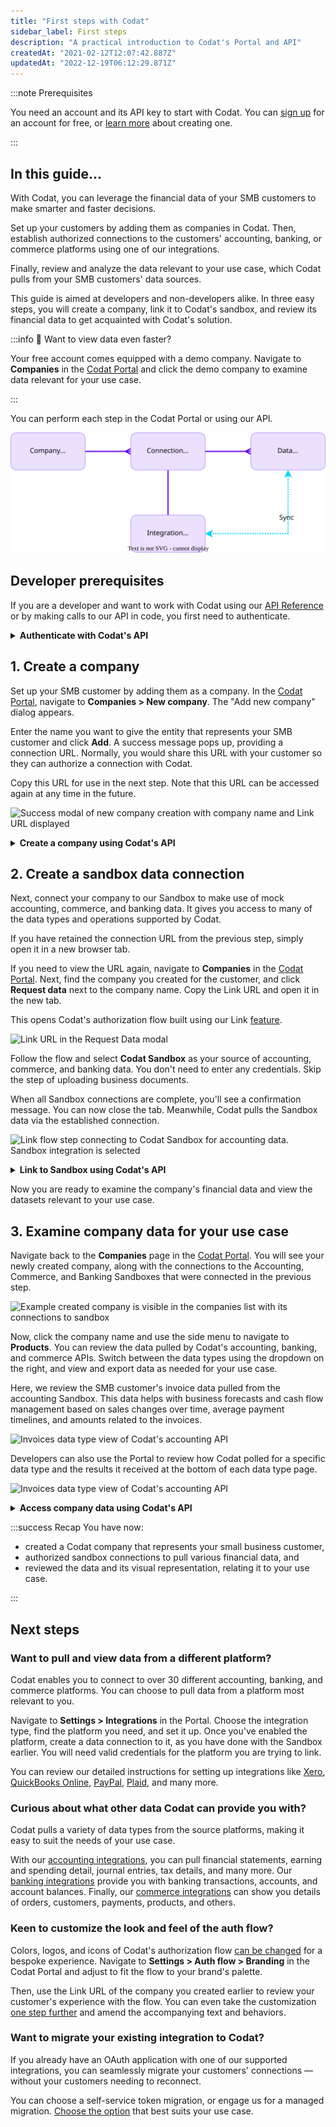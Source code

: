 ```yaml
---
title: "First steps with Codat"
sidebar_label: First steps
description: "A practical introduction to Codat's Portal and API"
createdAt: "2021-02-12T12:07:42.887Z"
updatedAt: "2022-12-19T06:12:29.871Z"
---
```


:::note Prerequisites

You need an account and its API key to start with Codat. You can <a href="https://signup.codat.io/" target="_blank">sign up</a> for an account for free, or <a href="/core-account-signup" target="_blank">learn more</a> about creating one.

:::

## In this guide...

With Codat, you can leverage the financial data of your SMB customers to make smarter and faster decisions.

Set up your customers by adding them as companies in Codat. Then, establish authorized connections to the customers' accounting, banking, or commerce platforms using one of our integrations.

Finally, review and analyze the data relevant to your use case, which Codat pulls from your SMB customers' data sources.

This guide is aimed at developers and non-developers alike. In three easy steps, you will create a company, link it to Codat's sandbox, and review its financial data to get acquainted with Codat's solution.

:::info 🚀 Want to view data even faster?

Your free account comes equipped with a demo company. Navigate to **Companies** in the <a href="https://app.codat.io/companies?userflow=41dae845-29a6-4dd9-b886-4cb6c3464b1d" target="_blank">Codat Portal</a> and click the demo company to examine data relevant for your use case.

:::

You can perform each step in the Codat Portal or using our API.

<img
  src="https://raw.githubusercontent.com/codatio/codat-diagrams/03bed5cd40b599365aa7d4e2faa74379fcf5da8d/codat-concepts-quickstart.svg?token=A2XEKEOBLPXDEIA43SRARIDDQUARC"
  alt="A diagram showing the relationships between key Codat concepts"
/>

## Developer prerequisites

If you are a developer and want to work with Codat using our <a href="https://docs.codat.io/reference/using-codats-api-1" target="_blank">API Reference</a> or by making calls to our API in code, you first need to authenticate.

<details>
  <summary><b>Authenticate with Codat's API</b></summary>

:::caution
Authorization headers can only be viewed and copied by users with Administrator or Developer <a href="/user-roles" target="_blank">roles</a>.
:::

Codat uses API keys, Base64 encoded within an authorization header, to control access to the API. To copy your authorization header, navigate to **Developers > API keys** in the <a href="https://app.codat.io/developers/api-keys" target="_blank">Codat Portal</a>.

Then, replace `{basicAuthHeader}` in the code snippets below.

```Text Unix Bash
// Create a variable to hold your authorization header value
// In this guide, we use:

CODAT_AUTH_HEADER='{basicAuthHeader}'
```

```Text .NET
// Add package RestSharp and create a new REST client

using RestSharp;

var baseUrl = "https://api.codat.io";
var authHeaderValue = "{basicAuthHeader}";

var codatApiClient = new RestClient(baseUrl);
codatApiClient.AddDefaultHeader("Authorization", authHeaderValue);
```

```Text Node.js
// NOTE: This example is for server side code.
// Do not include your auth header in a client side rendered app.

// npm install axios@1.1.3

const axios = require("axios");

var baseUrl = "https://api.codat.io";
var authHeaderValue = "{basicAuthHeader}";

var codatApiClient = axios.create({
    baseURL: baseUrl,
  headers: {
      Authorization: authHeaderValue,
    "Content-Type": "application/json;charset=UTF-8",
  },
});
```

You can read more about <a href="https://docs.codat.io/reference/authentication" target="_blank">authentication at Codat</a>, or proceed to create your first company.

</details>

## 1. Create a company

Set up your SMB customer by adding them as a company. In the <a href="https://app.codat.io/companies" target="_blank">Codat Portal</a>, navigate to **Companies > New company**. The "Add new company" dialog appears.

Enter the name you want to give the entity that represents your SMB customer and click **Add**. A success message pops up, providing a connection URL. Normally, you would share this URL with your customer so they can authorize a connection with Codat.

Copy this URL for use in the next step. Note that this URL can be accessed again at any time in the future.

<img
  src="https://files.readme.io/5ab4ca8-2022-11-21_16-26-23.png"
  alt="Success modal of new company creation with company name and Link URL displayed"
/>

<details>
  <summary><b>Create a company using Codat's API</b></summary>

To create a company in Codat, use the `POST /companies` endpoint with a request body containing the `name` of the company. It does not have to be unique and serves to identify your customer in Codat.

````Text Unix Bash
curl --request POST \
     --url "https://api.codat.io/companies" \
     --header "Authorization: $CODAT_AUTH_HEADER" \
     --header "accept: application/json" \
     --header "content-type: application/json" \
     --data '
     {
          "name": "SMB company name"
     }
     ```

```Text .NET
var createCompanyRequest = new RestRequest("companies", Method.Post)
    .AddBody(new
    {
          name = "SMB company name",
        platformType = "mqjo"
    });
    var createCompanyResponse = codatApiClient.Execute(createCompanyRequest);
Console.WriteLine(createCompanyResponse.Content);
````

```Text Node.js
codatApiClient
  .post("/companies", {
      name: "SMB company name",
    platformType: "mqjo",
  })
  .then((response) => {
      console.log(response.data);
  })
  .catch((error) => {
      console.log(error);
  });
```

The endpoint returns a JSON response, confirming the unique `id` of the company and a `redirect` URL used to establish a connection with a data source.

Retain the `id` and `redirect` URL for use in the next steps.

You can also use the <a href="/codat-api#/operations/create-company" target="_blank"><i>Create company</i></a> endpoint in our API reference to try this out.

</details>

## 2. Create a sandbox data connection

Next, connect your company to our Sandbox to make use of mock accounting, commerce, and banking data. It gives you access to many of the data types and operations supported by Codat.

If you have retained the connection URL from the previous step, simply open it in a new browser tab.

If you need to view the URL again, navigate to **Companies** in the <a href="https://app.codat.io/companies" target="_blank">Codat Portal</a>. Next, find the company you created for the customer, and click **Request data** next to the company name. Copy the Link URL and open it in the new tab.

This opens Codat's authorization flow built using our Link <a href="/auth-flow" target="_blank">feature</a>.

<img
  src="https://files.readme.io/cdeee57-2022-11-21_20-09-48.png"
  alt="Link URL in the Request Data modal"
/>

Follow the flow and select **Codat Sandbox** as your source of accounting, commerce, and banking data. You don't need to enter any credentials. Skip the step of uploading business documents.

When all Sandbox connections are complete, you'll see a confirmation message. You can now close the tab. Meanwhile, Codat pulls the Sandbox data via the established connection.

<img
  src="https://files.readme.io/e802c95-2022-11-21_20-15-14.png"
  alt="Link flow step connecting to Codat Sandbox for accounting data. Sandbox integration is selected"
/>

<details>
  <summary><b>Link to Sandbox using Codat's API</b></summary>

Pick up the `redirect` URL returned in the response body of the company creation step and open it in a new browser window.

Follow the flow to connect to the Codat Sandbox as your source of accounting, commerce, and banking data. You don't need to enter any credentials.

Once the flow is complete, you can verify the company's status under the <a href="https://docs.codat.io/reference/getcompany" target="_blank"><i>View a single company</i></a> endpoint.

Remember to replace `{companyId}` with your company `id` obtained previously.

````Text Unix Bash
curl --request GET \
     --url "https://api.codat.io/companies/{companyId}" \
     --header "Authorization: $CODAT_AUTH_HEADER" \
     --header "accept: application/json"
     ```

```Text .NET
var getCompanyRequest = new RestRequest($"companies/{companyId}", Method.Get);
var getCompanyResponse = codatApiClient.Execute(getCompanyRequest);
Console.WriteLine(getCompanyResponse.Content);
````

```Text Node.js
codatApiClient
  .get(`/companies/${companyId}`)
  .then((response) => {
      console.log(response.data);
  })
  .catch((error) => {
      console.log(error);
  });
```

In the JSON response, you can see that the the `status` of data connections changed to **linked**.

On first connection, Codat pulls data from the data source immediately. You can also use the <a href="https://docs.codat.io/reference/get_companies-companyid-datastatus" target="_blank"><i>Get company data status</i></a> endpoint to confirm the sync was successful.

</details>

Now you are ready to examine the company's financial data and view the datasets relevant to your use case.

## 3. Examine company data for your use case

Navigate back to the **Companies** page in the <a href="https://app.codat.io/companies" target="_blank">Codat Portal</a>. You will see your newly created company, along with the connections to the Accounting, Commerce, and Banking Sandboxes that were connected in the previous step.

<img
  src="https://files.readme.io/671c3bb-2022-11-22_16-04-26.png"
  alt="Example created company is visible in the companies list with its connections to sandbox"
/>

Now, click the company name and use the side menu to navigate to **Products**. You can review the data pulled by Codat's accounting, banking, and commerce APIs. Switch between the data types using the dropdown on the right, and view and export data as needed for your use case.

Here, we review the SMB customer's invoice data pulled from the accounting Sandbox. This data helps with business forecasts and cash flow management based on sales changes over time, average payment timelines, and amounts related to the invoices.

<img
  src="https://files.readme.io/32f7dff-2022-11-22_16-22-17.png"
  alt="Invoices data type view of Codat's accounting API"
/>

Developers can also use the Portal to review how Codat polled for a specific data type and the results it received at the bottom of each data type page.

<img
  src="https://files.readme.io/bf495eb-2022-11-22_16-28-50.png"
  alt="Invoices data type view of Codat's accounting API"
/>

<details>
  <summary><b>Access company data using Codat's API</b></summary>

Codat provides various endpoints for you to query each of the supported data types easily.

For example, to query invoices, use the <a href="https://docs.codat.io/reference/listinvoicespaged" target="_blank"><i>All invoices</i></a> endpoint. You can perform filtering on the response data using querying. In this guide, we are using `page` and `pageSize` parameters to pull ten invoices for the company we created earlier.

Remember to replace `{companyId}` with your company `id` obtained previously.

````Text Unix Bash
curl --request GET \
     --url "https://api.codat.io/companies/{companyId}/data/invoices?page=1&pageSize=10" \
     --header "Authorization: $CODAT_AUTH_HEADER" \
     --header "accept: application/json"
     ```

```Text .NET
var getInvoicesRequest = new RestRequest($"companies/{companyId}/data/invoices", Method.Get)
    .AddQueryParameter("page", "1")
    .AddQueryParameter("pageSize", "10");
    var getInvoicesResponse = codatApiClient.Execute(getInvoicesRequest);
Console.WriteLine(getInvoicesResponse.Content);
````

```Text Node.js
codatApiClient
  .get(`/companies/${companyId}/data/invoices`, {
      params: { page: 1, pageSize: 10 },
  })
  .then((response) => {
      console.log(response.data);
  })
  .catch((error) => {
      console.log(error);
  });
```

In the JSON response, the API provides ten detailed invoices as a result.

You can also use the Portal to review how Codat polled for a specific data type and the results it received at the bottom of each data type page.

</details>

:::success Recap
You have now:

- created a Codat company that represents your small business customer,
- authorized sandbox connections to pull various financial data, and
- reviewed the data and its visual representation, relating it to your use case.

:::

## Next steps

### Want to pull and view data from a different platform?

Codat enables you to connect to over 30 different accounting, banking, and commerce platforms. You can choose to pull data from a platform most relevant to you.

Navigate to **Settings > Integrations** in the Portal. Choose the integration type, find the platform you need, and set it up. Once you've enabled the platform, create a data connection to it, as you have done with the Sandbox earlier. You will need valid credentials for the platform you are trying to link.

You can review our detailed instructions for setting up integrations like [Xero](/accounting-xero-setup), [QuickBooks Online](/accounting-quickbooksonline-new-setup), [PayPal](/set-up-paypal-in-production), [Plaid](/banking-plaid-setup), and many more.

### Curious about what other data Codat can provide you with?

Codat pulls a variety of data types from the source platforms, making it easy to suit the needs of your use case.

With our [accounting integrations](/datamodel-accounting), you can pull financial statements, earning and spending detail, journal entries, tax details, and many more. Our [banking integrations](/datamodel-banking) provide you with banking transactions, accounts, and account balances. Finally, our [commerce integrations](/datamodel-commerce) can show you details of orders, customers, payments, products, and others.

### Keen to customize the look and feel of the auth flow?

Colors, logos, and icons of Codat's authorization flow [can be changed](/set-up-your-company-branding) for a bespoke experience. Navigate to **Settings > Auth flow > Branding** in the Codat Portal and adjust to fit the flow to your brand's palette.

Then, use the Link URL of the company you created earlier to review your customer's experience with the flow. You can even take the customization [one step further](/set-up-link) and amend the accompanying text and behaviors.

### Want to migrate your existing integration to Codat?

If you already have an OAuth application with one of our supported integrations, you can seamlessly migrate your customers' connections — without your customers needing to reconnect.

You can choose a self-service token migration, or engage us for a managed migration. [Choose the option](/introduction/migration) that best suits your use case.
